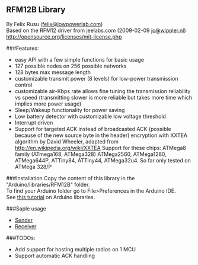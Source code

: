 RFM12B Library
----------------
By Felix Rusu (felix@lowpowerlab.com)
<br/>
Based on the RFM12 driver from jeelabs.com (2009-02-09 <jc@wippler.nl>)
<br/>
http://opensource.org/licenses/mit-license.php

###Features:
- easy API with a few simple functions for basic usage
- 127 possible nodes on 256 possible networks
- 128 bytes max message length
- customizable transmit power (8 levels) for low-power transmission control
- customizable air-Kbps rate allows fine tuning the transmission reliability vs speed (transmitting slower is more reliable but takes more time which implies more power usage)
- Sleep/Wakeup functionality for power saving
- Low battery detector with customizable low voltage threshold
- Interrupt driven
- Support for targeted ACK instead of broadcasted ACK (possible because of the new source byte in the header)
encryption with XXTEA algorithm by David Wheeler, adapted from http://en.wikipedia.org/wiki/XXTEA
Support for these chips: ATMega8 family (ATmega168, ATMega328) ATMega2560, ATMega1280, ATMega644P, ATTiny84, ATTiny44, ATMega32u4. So far only tested on ATMega 328/P

###Installation
Copy the content of this library in the "Arduino/libraries/RFM12B" folder.
<br />
To find your Arduino folder go to File>Preferences in the Arduino IDE.
<br/>
See [this tutorial](http://www.ladyada.net/library/arduino/libraries.html) on Arduino libraries.

###Saple usage
- [Sender](https://github.com/LowPowerLab/RFM12B/blob/master/Examples/Send/Send.ino)
- [Receiver](https://github.com/LowPowerLab/RFM12B/blob/master/Examples/Receive/Receive.ino)


###TODOs:
- Add support for hosting multiple radios on 1 MCU
- Support automatic ACK handling
